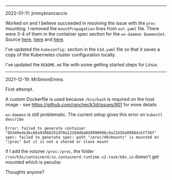 <!--
Please put the latest comment first in format:
"
---
<Date>: <Username>

<Comment>
"
-->
---
2022-01-11: jimmybrancaccio

Worked on and I believe succeeded in resolving the issue with the `proc` mounting. I removed the `mountPropagation` lines from `out.yaml` file. There were 3-4 of them in the container spec section for the `ws-daemon DaemonSet`. Source [here](https://github.com/rancher/k3d/issues/429), [here](https://github.com/rancher/k3d/discussions/479) and [here](https://github.com/kubernetes/kubernetes/issues/61058).

I've updated the `kubeconfig:` section in the `k3d.yaml` file so that it saves a copy of the Kubernetes cluster configuration locally.

I've updated the `README.md` file with some getting started steps for Linux.

---
2021-12-19: MrSimonEmms

First attempt.

A custom Dockerfile is used because `/bin/bash` is required on the host image -
see https://github.com/rancher/k3d/issues/901 for more details

`ws-daemon` is still problematic. The current setup gives this error on `kubectl describe`

```
Error: failed to generate container "05d49e4e3bc66a93066252d70a1220ddba0d4990996c9a21658a09884cbff36f" spec: failed to generate spec: path "/proc/49/mounts" is mounted on "/proc" but it is not a shared or slave mount
```

If I add the volume `/proc:/proc`, the folder `/run/k3s/containerd/io.containerd.runtime.v2.task/k8s.io`
doesn't get mounted which is peculiar.

Thoughts anyone?
